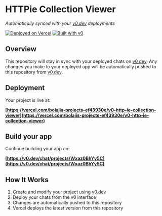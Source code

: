 # HTTPie Collection Viewer

*Automatically synced with your [v0.dev](https://v0.dev) deployments*

[![Deployed on Vercel](https://img.shields.io/badge/Deployed%20on-Vercel-black?style=for-the-badge&logo=vercel)](https://vercel.com/bolajis-projects-ef43930e/v0-http-ie-collection-viewer)
[![Built with v0](https://img.shields.io/badge/Built%20with-v0.dev-black?style=for-the-badge)](https://v0.dev/chat/projects/Wxaz0BhYy5C)

## Overview

This repository will stay in sync with your deployed chats on [v0.dev](https://v0.dev).
Any changes you make to your deployed app will be automatically pushed to this repository from [v0.dev](https://v0.dev).

## Deployment

Your project is live at:

**[https://vercel.com/bolajis-projects-ef43930e/v0-http-ie-collection-viewer](https://vercel.com/bolajis-projects-ef43930e/v0-http-ie-collection-viewer)**

## Build your app

Continue building your app on:

**[https://v0.dev/chat/projects/Wxaz0BhYy5C](https://v0.dev/chat/projects/Wxaz0BhYy5C)**

## How It Works

1. Create and modify your project using [v0.dev](https://v0.dev)
2. Deploy your chats from the v0 interface
3. Changes are automatically pushed to this repository
4. Vercel deploys the latest version from this repository
